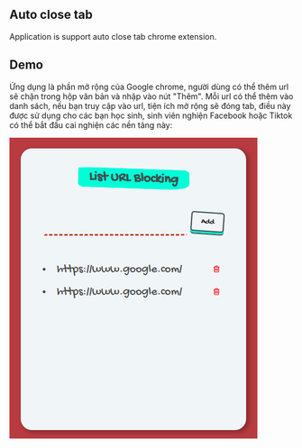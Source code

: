 ## Auto close tab 

Application is support auto close tab chrome extension.

## Demo 

Ứng dụng là phần mở rộng của Google chrome, người dùng có thể thêm url sẽ chặn trong hộp văn bản và nhập vào nút "Thêm". Mỗi url có thể thêm vào danh sách, nếu bạn truy cập vào url, tiện ích mở rộng sẽ đóng tab, điều này được sử dụng cho các bạn học sinh, sinh viên nghiện Facebook hoặc Tiktok có thể bắt đầu cai nghiện các nền tảng này:

![](https://raw.githubusercontent.com/piandhust/contact-icon/main/image-collection/autoclose-tab/background.png)
